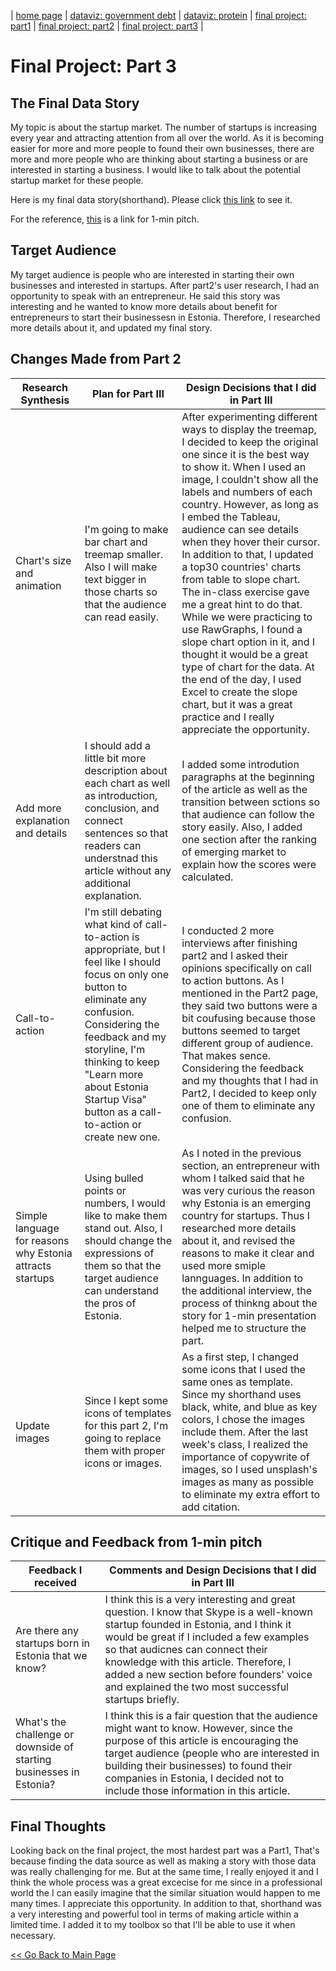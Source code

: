 | [home page](https://meeeeeeeei28.github.io/Mei-Portfolio/) | [dataviz: government debt](/dataviz-goevrnment-debt.md) | [dataviz: protein](/dataviz-protein.md) | [final project: part1](/final-project-part1.md) | [final project: part2](/final-project-part2.md) | [final project: part3](/final-project-part3.md) |


# Final Project: Part 3


## The Final Data Story
My topic is about the startup market.
The number of startups is increasing every year and attracting attention from all over the world. As it is becoming easier for more and more people to found their own businesses, there are more and more people who are thinking about starting a business or are interested in starting a business. I would like to talk about the potential startup market for these people.

Here is my final data story(shorthand). Please click [this link](https://carnegiemellon.shorthandstories.com/country-you-should-know-about-startups/index.html) to see it.

For the reference, [this](https://carnegiemellon.shorthandstories.com/country-you-should-know-about-startups-1min-pitch/index.html#article) is a link for 1-min pitch.


## Target Audience
My target audience is people who are interested in starting their own businesses and interested in startups.
After part2's user research, I had an opportunity to speak with an entrepreneur. He said this story was interesting and he wanted to know more details about benefit for entrepreneurs to start their businessesn in Estonia.
Therefore, I researched more details about it, and updated my final story.


## Changes Made from Part 2

| Research Synthesis | Plan for Part III | Design Decisions that I did in Part III |
| ------------------ | ----------------- | --------------------------------------- |
| Chart's size and animation | I'm going to make bar chart and treemap smaller. Also I will make text bigger in those charts so that the audience can read easily. | After experimenting different ways to display the treemap, I decided to keep the original one since it is the best way to show it. When I used an image, I couldn't show all the labels and numbers of each country. However, as long as I embed the Tableau, audience can see details when they hover their cursor. In addition to that, I updated a top30 countries' charts from table to slope chart. The in-class exercise gave me a great hint to do that. While we were practicing to use RawGraphs, I found a slope chart option in it, and I thought it would be a great type of chart for the data. At the end of the day, I used Excel to create the slope chart, but it was a great practice and I really appreciate the opportunity. |
| Add more explanation and details | I should add a little bit more description about each chart as well as introduction, conclusion, and connect sentences so that readers can understnad this article without any additional explanation. | I added some introdution paragraphs at the beginning of the article as well as the transition between sctions so that audience can follow the story easily. Also, I added one section after the ranking of emerging market to explain how the scores were calculated.|
| Call-to-action | I'm still debating what kind of call-to-action is appropriate, but I feel like I should focus on only one button to eliminate any confusion. Considering the feedback and my storyline, I'm thinking to keep "Learn more about Estonia Startup Visa" button as a call-to-action or create new one. | I conducted 2 more interviews after finishing part2 and I asked their opinions specifically on call to action buttons. As I mentioned in the Part2 page, they said two buttons were a bit coufusing because those buttons seemed to target different group of audience. That makes sence. Considering the feedback and my thoughts that I had in Part2, I decided to keep only one of them to eliminate any confusion. |
| Simple language for reasons why Estonia attracts startups | Using bulled points or numbers, I would like to make them stand out. Also, I should change the expressions of them so that the target audience can understand the pros of Estonia. | As I noted in the previous section, an entrepreneur with whom I talked said that he was very curious the reason why Estonia is an emerging country for startups. Thus I researched more details about it, and revised the reasons to make it clear and used more smiple lannguages. In addition to the additional interview, the process of thinkng about the story for 1-min presentation helped me to structure the part. |
| Update images | Since I kept some icons of templates for this part 2, I'm going to replace them with proper icons or images. | As a first step, I changed some icons that I used the same ones as template. Since my shorthand uses black, white, and blue as key colors, I chose the images include them. After the last week's class, I realized the importance of copywrite of images, so I used unsplash's images as many as possible to eliminate my extra effort to add citation. |

## Critique and Feedback from 1-min pitch

| Feedback I received | Comments and Design Decisions that I did in Part III |
| ------------------- | ---------------------------------------------------- |
| Are there any startups born in Estonia that we know? | I think this is a very interesting and great question. I know that Skype is a well-known startup founded in Estonia, and I think it would be great if I included a few examples so that audicnes can connect their knowledge with this article. Therefore, I added a new section before founders' voice and explained the two most successful startups briefly. |
| What's the challenge or downside of starting businesses in Estonia? | I think this is a fair question that the audience might want to know. However, since the purpose of this article is encouraging the target audience (people who are interested in building their businesses) to found their companies in Estonia, I decided not to include those information in this article. |



## Final Thoughts
Looking back on the final project, the most hardest part was a Part1, That's because finding the data source as well as making a story with those data was really challenging for me. But at the same time, I really enjoyed it and I think the whole process was a great excecise for me since in a professional world the I can easily imagine that the similar situation would happen to me many times.
I appreciate this opportunity. In addition to that, shorthand was a very interesting and powerful tool in terms of making article within a limited time. I added it to my toolbox so that I'll be able to use it when necessary.




[<< Go Back to Main Page](https://meeeeeeeei28.github.io/Mei-Portfolio/)
